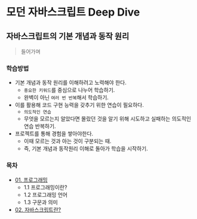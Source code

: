 # 모던 자바스크립트 Deep Dive

## 자바스크립트의 기본 개념과 동작 원리 

> 들어가며

### 학습방법
- 기본 개념과 동작 원리를 이해하려고 노력해야 한다.
    - `중요한 키워드`를 중심으로 나누어 학습하기.
    - 완벽이 아닌 `여러 번 반복`해서 학습하기.
- 이를 활용해 코드 구현 능력을 갖추기 위한 연습이 필요하다.
    - `의도적인 연습` 
    - 무엇을 모르는지 알았다면 몰랐던 것을 알기 위해 시도하고 실패하는 의도적인 연습 반복하기.
- 프로젝트를 통해 경험을 쌓아야한다.
    - 이때 모르는 것과 아는 것이 구분되는 때.
    - 즉, 기본 개념과 동작원리 이해로 돌아가 학습을 시작하기.

### 목차

- [01\. 프로그래밍](01_00_프로그래밍.md)
    - 1.1 프로그래밍이란?
    - 1.2 프로그래밍 언어
    - 1.3 구문과 의미
- [02\. 자바스크립트란?](02_00_자바스크립트란.md)

